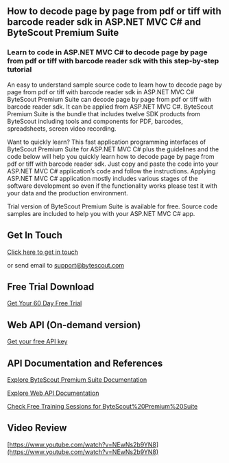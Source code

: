 ## How to decode page by page from pdf or tiff with barcode reader sdk in ASP.NET MVC C# and ByteScout Premium Suite

### Learn to code in ASP.NET MVC C# to decode page by page from pdf or tiff with barcode reader sdk with this step-by-step tutorial

An easy to understand sample source code to learn how to decode page by page from pdf or tiff with barcode reader sdk in ASP.NET MVC C# ByteScout Premium Suite can decode page by page from pdf or tiff with barcode reader sdk. It can be applied from ASP.NET MVC C#. ByteScout Premium Suite is the bundle that includes twelve SDK products from ByteScout including tools and components for PDF, barcodes, spreadsheets, screen video recording.

Want to quickly learn? This fast application programming interfaces of ByteScout Premium Suite for ASP.NET MVC C# plus the guidelines and the code below will help you quickly learn how to decode page by page from pdf or tiff with barcode reader sdk. Just copy and paste the code into your ASP.NET MVC C# application’s code and follow the instructions. Applying ASP.NET MVC C# application mostly includes various stages of the software development so even if the functionality works please test it with your data and the production environment.

Trial version of ByteScout Premium Suite is available for free. Source code samples are included to help you with your ASP.NET MVC C# app.

## Get In Touch

[Click here to get in touch](https://bytescout.zendesk.com/hc/en-us/requests/new?subject=ByteScout%20Premium%20Suite%20Question)

or send email to [support@bytescout.com](mailto:support@bytescout.com?subject=ByteScout%20Premium%20Suite%20Question) 

## Free Trial Download

[Get Your 60 Day Free Trial](https://bytescout.com/download/web-installer?utm_source=github-readme)

## Web API (On-demand version)

[Get your free API key](https://pdf.co/documentation/api?utm_source=github-readme)

## API Documentation and References

[Explore ByteScout Premium Suite Documentation](https://bytescout.com/documentation/index.html?utm_source=github-readme)

[Explore Web API Documentation](https://pdf.co/documentation/api?utm_source=github-readme)

[Check Free Training Sessions for ByteScout%20Premium%20Suite](https://academy.bytescout.com/)

## Video Review

[https://www.youtube.com/watch?v=NEwNs2b9YN8](https://www.youtube.com/watch?v=NEwNs2b9YN8)